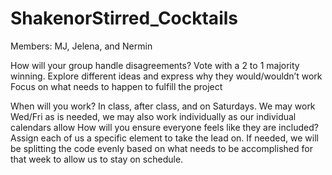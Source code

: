 # ShakenorStirred_Cocktails
Members: MJ, Jelena, and Nermin

How will your group handle disagreements?
    Vote with a 2 to 1 majority winning.
    Explore different ideas and express why they would/wouldn’t work
    Focus on what needs to happen to fulfill the project

When will you work?
    In class, after class, and on Saturdays. We may work Wed/Fri as is needed, we may also work individually as our individual calendars allow
    How will you ensure everyone feels like they are included?
    Assign each of us a specific element to take the lead on.
    If needed, we will be splitting the code evenly based on what needs to be accomplished for that week to allow us to stay on schedule. 